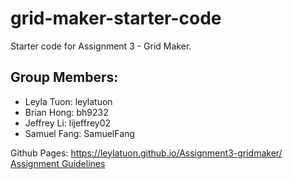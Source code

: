 # grid-maker-starter-code
Starter code for Assignment 3 - Grid Maker.

## Group Members:
- Leyla Tuon: leylatuon
- Brian Hong: bh9232
- Jeffrey Li: lijeffrey02
- Samuel Fang: SamuelFang

Github Pages: https://leylatuon.github.io/Assignment3-gridmaker/ <br>
[Assignment Guidelines](https://docs.google.com/document/d/1MepawXNhBXpkhtyvzqGwbRiwtuDdGSzk/edit)
